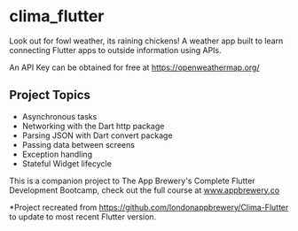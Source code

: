 # clima_flutter

Look out for fowl weather, its raining chickens!  A weather app built to learn connecting Flutter apps to outside information using APIs.

An API Key can be obtained for free at https://openweathermap.org/

## Project Topics
- Asynchronous tasks
- Networking with the Dart http package
- Parsing JSON with Dart convert package
- Passing data between screens
- Exception handling
- Stateful Widget lifecycle

This is a companion project to The App Brewery's Complete Flutter Development Bootcamp, check out the full course at www.appbrewery.co

*Project recreated from https://github.com/londonappbrewery/Clima-Flutter to update to most recent Flutter version.
